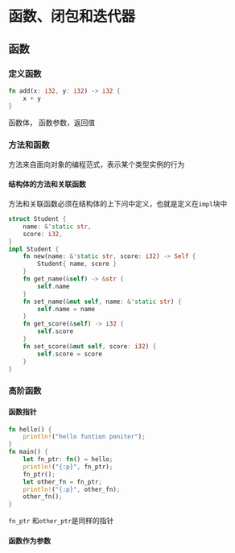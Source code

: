 # 函数、闭包和迭代器
## 函数
### 定义函数
``` rust
fn add(x: i32, y: i32) -> i32 {
	x + y
}
```
函数体， 函数参数，返回值
### 方法和函数
方法来自面向对象的编程范式，表示某个类型实例的行为
#### 结构体的方法和关联函数
方法和关联函数必须在结构体的上下问中定义，也就是定义在`impl`块中
``` rust
struct Student {
    name: &'static str,
    score: i32,
}
impl Student {
    fn new(name: &'static str, score: i32) -> Self {
        Student{ name, score }
    }
    fn get_name(&self) -> &str {
        self.name
    }
    fn set_name(&mut self, name: &'static str) {
        self.name = name
    }
    fn get_score(&self) -> i32 {
        self.score
    }
    fn set_score(&mut self, score: i32) {
        self.score = score
    }
}
```

### 高阶函数
#### 函数指针
```rust
fn hello() {
    println!("hello funtion poniter");
}
fn main() {
    let fn_ptr: fn() = hello;
    println!("{:p}", fn_ptr);
    fn_ptr();
    let other_fn = fn_ptr;
    println!("{:p}", other_fn);
    other_fn(); 
}	
```
`fn_ptr` 和`other_ptr`是同样的指针
#### 函数作为参数


